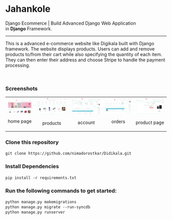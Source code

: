 # Jahankole

Django Ecommerce | Build Advanced Django Web Application
<br>
in **Django** Framework.

<hr>

This is a advanced e-commerce website like Digikala built with Django framework.
The website displays products. Users can add and remove products to/from their cart while also specifying the quantity of each item. They can then enter their address and choose Stripe to handle the payment processing.

<br>

### Screenshots

<table>
  <tr>
  <td align="center">
      <a href="https://github.com/nimadorostkar/Didikala/blob/master/screenshots/1.png">
        <img src="screenshots/1.png" alt="home page">
      </a>
      <br />
      <p>home page</p>
    </td>
    <td align="center">
      <a href="https://github.com/nimadorostkar/Didikala/blob/master/screenshots/2.png">
        <img src="screenshots/2.png" alt="products">
      </a>
      <br />
      <p>products</p>
    </td>
    <td align="center">
      <a href="https://github.com/nimadorostkar/Didikala/blob/master/screenshots/3.png">
        <img src="screenshots/3.png" alt="account">
      </a>
      <br />
      <p>account</p>
    </td>
    <td align="center">
      <a href="https://github.com/nimadorostkar/Didikala/blob/master/screenshots/4.png">
        <img src="screenshots/4.png" alt="orders">
      </a>
      <br />
      <p>orders</p>
    </td>
    <td align="product pag">
      <a href="https://github.com/nimadorostkar/Didikala/blob/master/screenshots/5.png">
        <img src="screenshots/5.png" alt="product page">
      </a>
      <br />
      <p>product page</p>
    </td>
    </tr>
</table>

### Clone this repository

```
git clone https://github.com/nimadorostkar/Didikala.git
```

### Install Dependencies
```
pip install -r requirements.txt

```
### Run the following commands to get started:

```
python manage.py makemigrations
python manage.py migrate --run-syncdb
python manage.py runserver
```
